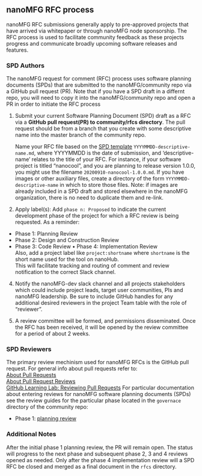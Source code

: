 ## nanoMFG RFC process

nanoMFG RFC submissions generally apply to pre-approved projects that have arrived via whitepaper or through nanoMFG node sponsorship.  The RFC process is used to facilitate community feedback as these projects progress and communicate broadly upcoming software releases and features.

### SPD Authors

The nanoMFG request for comment (RFC) process uses software planning documents (SPDs) that are submitted to the nanoMFG/community repo via a GitHub pull request (PR).  Note that if you have a SPD draft in a differnt repo, you will need to copy it into the nanoMFG/community repo and open a PR in order to initiate the RFC process

1. Submit your current Software Planning Document (SPD) draft as a RFC via a **GitHub pull request(PR) to community/rfcs directory**.  The pull request should be from a branch that you create with some descriptive name into the master branch of the community repo. 

   Name your RFC file based on the [SPD template](https://github.com/nanoMFG/community/blob/master/rfcs/YYYYMMDD-descriptive-name.md) `YYYYMMDD-descriptive-name.md`, where
   YYYYMMDD is the date of submission, and ‘descriptive-name’ relates to the
   title of your RFC. For instance, if your software project is titled “nanocool”, and you are planning to release version 1.0.0, 
   you might use the filename `20200910-nanocool-1.0.0.md`. If you have images
   or other auxiliary files, create a directory of the form `YYYYMMDD-descriptive-name`
   in which to store those files. Note: if images are already included in a SPD draft and stored elsewhere in the nanoMFG organization, there is no need to duplicate them and re-link.

3. Apply label(s): Add `phase n: Proposed` to indicate the current development phase of the project for which a RFC review is being requested. As a reminder:
  * Phase 1: Planning Review
  * Phase 2: Design and Construction Review
  * Phase 3: Code Review
  • Phase 4: Implementation Review  
  Also, add a project label like `project:shortname` where `shortname` is the short name used for the tool on nanoHub.  
  This will facilitate tracking and routing of comment and review notification to the correct Slack channel.


4. Notify the nanoMFG-dev slack channel and all projects stakeholders which could include project leads, target user communities, PIs and nanoMFG leadership.  Be sure to include GitHub handles for any additional desired reviewers in the project Team table with the role of “reviewer”.

5. A review committee will be formed, and permissions disseminated.  Once the RFC has been received, it will be opened by the review committee for a period of about 2 weeks.

### SPD Reviewers
The primary review mechinism used for nanoMFG RFCs is the GitHub pull request.  For general info about pull requests refer to:  
[About Pull Requests](https://docs.github.com/en/free-pro-team@latest/github/collaborating-with-issues-and-pull-requests/about-pull-requests)  
[About Pull Request Reviews](https://docs.github.com/en/free-pro-team@latest/github/collaborating-with-issues-and-pull-requests/about-pull-request-reviews)  
[GitHub Learning Lab: Reviewing Pull Requests](https://lab.github.com/githubtraining/reviewing-pull-requests)
For particular documentation about entering reviews for nanoMFG software planning documents (SPDs) see the review guides for the particular phase located in the `governace` directory of the community repo:  
* Phase 1: [planning review](https://github.com/nanoMFG/community/blob/master/governance/planning-review.md)  

### Additional Notes

After the initial phase 1 planning review, the PR will remain open.  The status will progress to the next phase and subsequent phase 2, 3 and 4 reviews opened as needed.  Only after the phase 4 implementation review will a SPD RFC be closed and merged as a final document in the `rfcs` directory.


